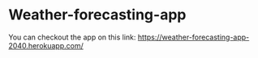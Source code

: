 # Weather-forecasting-app

You can checkout the app on this link:
https://weather-forecasting-app-2040.herokuapp.com/
